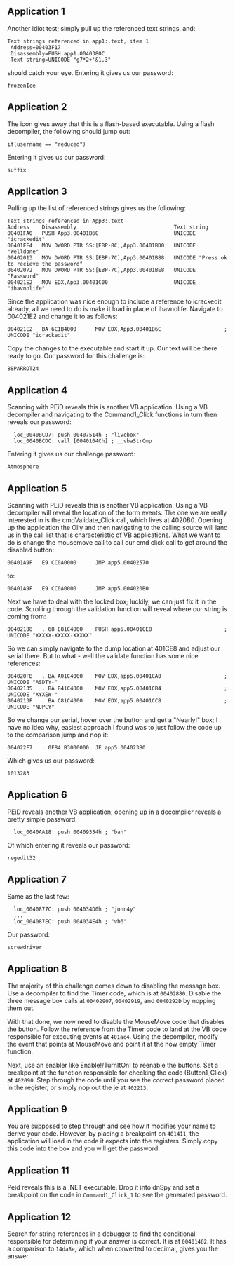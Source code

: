 ## Application 1
Another idiot test; simply pull up the referenced text strings, and:
```
Text strings referenced in app1:.text, item 1
 Address=00403F17
 Disassembly=PUSH app1.0040380C
 Text string=UNICODE "g7*2+'&1,3"
```

should catch your eye. Entering it gives us our password:
```
frozenIce
```

## Application 2
The icon gives away that this is a flash-based executable. Using a flash decompiler, the following should jump out:
```
if(username == "reduced")
```

Entering it gives us our password:
```
suffix
```

## Application 3
Pulling up the list of referenced strings gives us the following:
```
Text strings referenced in App3:.text
Address    Disassembly                               Text string
00401FA0   PUSH App3.00401B6C                        UNICODE "icrackedit"
00401FF4   MOV DWORD PTR SS:[EBP-8C],App3.00401BD0   UNICODE "Welldone"
00402013   MOV DWORD PTR SS:[EBP-7C],App3.00401B88   UNICODE "Press ok to recieve the password"
00402072   MOV DWORD PTR SS:[EBP-7C],App3.00401BE8   UNICODE "Password"
004021E2   MOV EDX,App3.00401C00                     UNICODE "ihavnolife"
```

Since the application was nice enough to include a reference to icrackedit already, all we need to do is make it load in place of ihavnolife. Navigate to 004021E2 and change it to as follows:
```
004021E2   BA 6C1B4000      MOV EDX,App3.00401B6C                    ; UNICODE "icrackedit"
```

Copy the changes to the executable and start it up. Our text will be there ready to go. Our password for this challenge is:
```
88PARROT24
```

## Application 4
Scanning with PEiD reveals this is another VB application. Using a VB decompiler and navigating to the Command1_Click functions in turn then reveals our password:
```
  loc_0040BCD7: push 00407514h ; "livebox"
  loc_0040BCDC: call [0040104Ch] ; __vbaStrCmp
```

Entering it gives us our challenge password:
```
Atmosphere
```

## Application 5
Scanning with PEiD reveals this is another VB application. Using a VB decompiler will reveal the location of the form events. The one we are really interested in is the cmdValidate_Click call, which lives at 4020B0. Opening up the application the Olly and then navigating to the calling source will land us in the call list that is characteristic of VB applications. What we want to do is change the mousemove call to call our cmd click call to get around the disabled button:
```
00401A9F   E9 CC0A0000      JMP app5.00402570
```

to:
```
00401A9F   E9 CC0A0000      JMP app5.004020B0
```

Next we have to deal with the locked box; luckily, we can just fix it in the code. Scrolling through the validation function will reveal where our string is coming from:
```
00402188   . 68 E81C4000    PUSH app5.00401CE8                       ;  UNICODE "XXXXX-XXXXX-XXXXX"
```

So we can simply navigate to the dump location at 401CE8 and adjust our serial there. But to what - well the validate function has some nice references:
```
004020FB   . BA A01C4000    MOV EDX,app5.00401CA0                    ;  UNICODE "ASDTY-"
00402135   . BA B41C4000    MOV EDX,app5.00401CB4                    ;  UNICODE "XYXEW-"
0040213F   . BA C81C4000    MOV EDX,app5.00401CC8                    ;  UNICODE "NUPCY"
```

So we change our serial, hover over the button and get a "Nearly!" box; I have no idea why, easiest approach I found was to just follow the code up to the comparison jump and nop it:
```
004022F7   . 0F84 B3000000  JE app5.004023B0
```

Which gives us our password:
```
1013283
```

## Application 6
PEiD reveals another VB application; opening up in a decompiler reveals a pretty simple password:
```
  loc_0040AA18: push 00409354h ; "bah"
```

Of which entering it reveals our password:
```
regedit32
```

## Application 7
Same as the last few:
```
  loc_0040877C: push 004034D0h ; "jonn4y"
  ...
  loc_004087EC: push 004034E4h ; "vb6"
```

Our password:
```
screwdriver
```

## Application 8
The majority of this challenge comes down to disabling the message box. Use a decompiler to find the Timer code, which is at `00402880`. Disable the three message box calls at `00402907`, `00402919`, and `0040292D` by nopping them out. 

With that done, we now need to disable the MouseMove code that disables the button. Follow the reference from the Timer code to land at the VB code responsible for executing events at `401ac4`. Using the decompiler, modify the event that points at MouseMove and point it at the now empty Timer function. 

Next, use an enabler like Enable!/TurnItOn! to reenable the buttons. Set a breakpoint at the function responsible for checking the code (Button1_Click) at `402090`. Step through the code until you see the correct password placed in the register, or simply nop out the je at `402213`.

## Application 9
You are supposed to step through and see how it modifies your name to derive your code. However, by placing a breakpoint on `401411`, the application will load in the code it expects into the registers. Simply copy this code into the box and you will get the password.

## Application 11
Peid reveals this is a .NET executable. Drop it into dnSpy and set a breakpoint on the code in `Command1_Click_1` to see the generated password.

## Application 12
Search for string references in a debugger to find the conditional responsible for determining if your answer is correct. It is at `00401462`. It has a comparison to `14da8e`, which when converted to decimal, gives you the answer.

